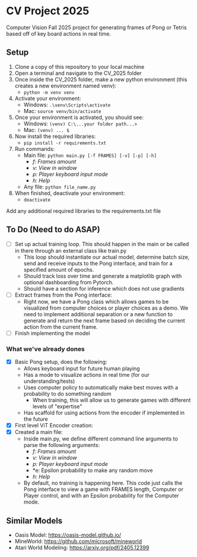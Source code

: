 # CV Project 2025
Computer Vision Fall 2025 project for generating frames of Pong or Tetris based off of key board actions in real time.

## Setup
1. Clone a copy of this repository to your local machine
2. Open a terminal and navigate to the CV_2025 folder
3. Once inside the CV_2025 folder, make a new python environment (this creates a new environment named venv):
    - ``` python -m venv venv ```
4. Activate your environment:
    - Windows: ```.\venv\Scripts\activate```
    - Mac: ```source venv/bin/activate```
5. Once your environment is activated, you should see:
    - Windows: ```(venv) C:\...your folder path...>```
    - Mac: ```(venv) ... $```
6. Now install the required libraries:
    - ```pip install -r requirements.txt```
7. Run commands:
    - Main file: `python main.py [-f FRAMES] [-v] [-p] [-h]`
        - *f: Frames amount*
        - *v: View in window*
        - *p: Player keyboard input mode*
        - *h: Help*
    - Any file: `python file_name.py`
8. When finished, deactivate your environment:
    - ```deactivate```
    
Add any additional required libraries to the requirements.txt file

## To Do (Need to do ASAP)

- [ ] Set up actual training loop. This should happen in the main or be called in there through an external class like train.py
    - This loop should instantiate our actual model, determine batch size, send and receive inputs to the Pong interface, and train for a specified amount of epochs.
    - Should track loss over time and generate a matplotlib graph with optional dashboarding from Pytorch.
    - Should have a section for inference which does not use gradients
- [ ] Extract frames from the Pong interface:
    - Right now, we have a Pong class which allows games to be visualized from computer choices or player choices as a demo. We need to implement additional separation or a new function to generate and return the next frame based on deciding the current action from the current frame.
- [ ] Finish implementing the model 

### What we've already dones
- [x] Basic Pong setup, does the following:
    - Allows keyboard input for future human playing
    - Has a mode to visualize actions in real time (for our understanding/tests)
    - Uses computer policy to automatically make best moves with a probability to do something random
        - When training, this will allow us to generate games with different levels of "expertise"
    - Has scaffold for using actions from the encoder if implemented in the future
- [x] First level ViT Encoder creation:
- [x] Created a main file:
    - Inside main.py, we define different command line arguments to parse the following arguments:
        - *f: Frames amount*
        - *v: View in window*
        - *p: Player keyboard input mode*
        - *e: Epsilon probability to make any random move
        - *h: Help*
    - By default, no training is happening here. This code just calls the Pong interface to view a game with FRAMES length, Computer or Player control, and with an Epsilon probability for the Computer mode.

## Similar Models
- Oasis Model: https://oasis-model.github.io/
- MineWorld: https://github.com/microsoft/mineworld
- Atari World Modeling: https://arxiv.org/pdf/2405.12399


